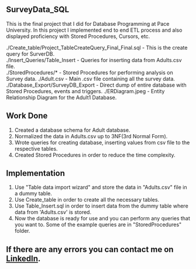 ## SurveyData_SQL
This is the final project that I did for Database Programming at Pace University. In this project I implemented end to end ETL process and also displayed proficiency with Stored Procedures, Cursors, etc.

./Create_table/Project_TableCreateQuery_Final_Final.sql - This is the create query for SurverDB.  
./Insert_Queries/Table_Insert - Queries for inserting data from Adults.csv file.  
./StoredProcedures/* - Stored Procedures for performing analysis on Survey data.
./Adult.csv - Main .csv file containing all the survey data.  
./Database_Export/SurveyDB_Export - Direct dump of entire database with Stored Procedures, events and triggers.
./ERDiagram.jpeg - Entity Relationship Diagram for the Adult1 Database.

## Work Done
1. Created a database schema for Adult database.  
2. Normalized the data in Adults.csv up to 3NF(3rd Normal Form).
3. Wrote queries for creating database, inserting values from csv file to the respective tables.
4. Created Stored Procedures in order to reduce the time complexity.

## Implementation
1. Use "Table data import wizard" and store the data in "Adults.csv" file in a dummy table.  
2. Use Create_table in order to create all the necessary tables.  
3. Use Table_Insert.sql in order to insert data from the dummy table where data  from 'Adults.csv' is stored.  
4. Now the database is ready for use and you can perform any queries that you want to. Some of the example queries are in "StoredProcedures" folder.    

## If there are any errors you can contact me on [LinkedIn](https://www.linkedin.com/in/adityadave81/).
